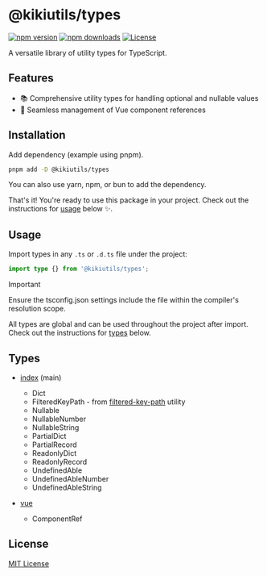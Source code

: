 # @kikiutils/types

[![npm version][npm-version-src]][npm-version-href]
[![npm downloads][npm-downloads-src]][npm-downloads-href]
[![License][license-src]][license-href]

A versatile library of utility types for TypeScript.

## Features

- 📚 Comprehensive utility types for handling optional and nullable values
- 🧩 Seamless management of Vue component references

## Installation

Add dependency (example using pnpm).

```bash
pnpm add -D @kikiutils/types
```

You can also use yarn, npm, or bun to add the dependency.

That's it! You're ready to use this package in your project. Check out the instructions for [usage](#usage) below ✨.

## Usage

Import types in any `.ts` or `.d.ts` file under the project:

```typescript
import type {} from '@kikiutils/types';
```

> [!IMPORTANT]
> Ensure the tsconfig.json settings include the file within the compiler's resolution scope.

All types are global and can be used throughout the project after import. Check out the instructions for [types](#types) below.

## Types

- [index](./src/index.ts) (main)
  - Dict
  - FilteredKeyPath - from [filtered-key-path](./src/utils/filtered-key-path.ts) utility
  - Nullable
  - NullableNumber
  - NullableString
  - PartialDict
  - PartialRecord
  - ReadonlyDict
  - ReadonlyRecord
  - UndefinedAble
  - UndefinedAbleNumber
  - UndefinedAbleString

- [vue](./src//vue.ts)
  - ComponentRef

## License

[MIT License](./LICENSE)

<!-- Badges -->
[npm-version-href]: https://npmjs.com/package/@kikiutils/types
[npm-version-src]: https://img.shields.io/npm/v/@kikiutils/types/latest.svg?style=flat&colorA=18181B&colorB=28CF8D

[npm-downloads-href]: https://npmjs.com/package/@kikiutils/types
[npm-downloads-src]: https://img.shields.io/npm/dm/@kikiutils/types.svg?style=flat&colorA=18181B&colorB=28CF8D

[license-href]: https://github.com/kiki-kanri/kikiutils-node-types/blob/main/LICENSE
[license-src]: https://img.shields.io/npm/l/@kikiutils/types.svg?style=flat&colorA=18181B&colorB=28CF8D
